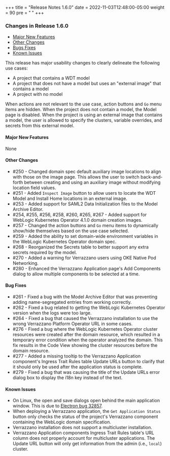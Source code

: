+++
title = "Release Notes 1.6.0"
date = 2022-11-03T12:48:00-05:00
weight = 90
pre = "<b> </b>"
+++

### Changes in Release 1.6.0
- [Major New Features](#major-new-features)
- [Other Changes](#other-changes)
- [Bugs Fixes](#bug-fixes)
- [Known Issues](#known-issues)

This release has major usability changes to clearly delineate the following use cases:
- A project that contains a WDT model
- A project that does not have a model but uses an "external image" that contains a model
- A project with no model

When actions are not relevant to the use case, action buttons and `Go` menu items are hidden.  When the project does
not contain a model, the Model page is disabled.  When the project is using an external image that contains a model,
the user is allowed to specify the clusters, variable overrides, and secrets from this external model.

#### Major New Features
None

#### Other Changes
- #250 - Changed domain spec default auxiliary image locations to align with those on the image page.  This allows
         the user to switch back-and-forth between creating and using an auxiliary image without modifying location
         field values.
- #251 - Added `Inspect Image` button to allow users to locate the WDT Model and Install Home locations in an external image.
- #253 - Added support for SAML2 Data Initialization files to the Model Archive Editor.
- #254, #255, #256, #258, #260, #265, #267 - Added support for WebLogic Kubernetes Operator 4.1.0 domain creation images.
- #257 - Changed the action buttons and `Go` menu items to dynamically show/hide themselves based on the use case selected.
- #259 - Added the ability to set domain-wide environment variables in the WebLogic Kubernetes Operator domain spec.
- #268 - Reorganized the Secrets table to better support any extra secrets required by the model. 
- #270 - Added a warning for Verrazzano users using OKE Native Pod Networking.
- #280 - Enhanced the Verrazzano Application page's Add Components dialog to allow multiple components to be selected at a time.

#### Bug Fixes
- #261 - Fixed a bug with the Model Archive Editor that was preventing adding name-segregated entries from working correctly.
- #262 - Fixed a bug related to getting the WebLogic Kubernetes Operator version when the logs were too large.
- #264 - Fixed a bug that caused the Verrazzano installation to use the wrong Verrazzano Platform Operator URL in some cases.
- #276 - Fixed a bug where the WebLogic Kubernetes Operator cluster resources were created after the domain resource, which
         resulted in a temporary error condition when the operator analyzed the domain.  This fix results in the Code View
         showing the cluster resources before the domain resource.
- #277 - Added a missing tooltip to the Verrazzano Application component's Ingress Trait Rules table Update URLs button
         to clarify that it should only be used after the application status is complete.
- #279 - Fixed a bug that was causing the title of the Update URLs error dialog box to display the i18n key instead of the text.

#### Known Issues
- On Linux, the open and save dialogs open behind the main application window.  This is due to
  [Electron bug 32857](https://github.com/electron/electron/issues/32857).
- When deploying a Verrazzano application, the `Get Application Status` button only checks the status of the project's
  Verrazzano component containing the WebLogic domain specification.
- Verrazzano installation does not support a multicluster installation.
- Verrazzano Application components Ingress Trait Rules table's URL column does not properly account for multicluster
  applications.  The Update URL button will only get information from the admin (i.e., `local`) cluster.
